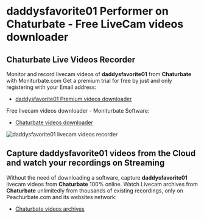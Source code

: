 # daddysfavorite01 Performer on Chaturbate - Free LiveCam videos downloader

## Chaturbate Live Videos Recorder

Monitor and record livecam videos of **daddysfavorite01** from **Chaturbate** with Moniturbate.com
Get a premium trial for free by just and only registering with your Email address:
* [daddysfavorite01 Premium videos downloader](https://moniturbate.com/request-demo-licence-key.html)

Free livecam videos downloader - Moniturbate Software:
* [Chaturbate videos downloader](https://moniturbate.com/moniturbate-download-software.html)

![daddysfavorite01 livecam videos recorder](https://peachurnet.com/templates/moniturbate-software.png)


## Capture daddysfavorite01 videos from the Cloud and watch your recordings on Streaming

Without the need of downloading a software, capture **daddysfavorite01** livecam videos from **Chaturbate** 100% online.
Watch Livecam archives from **Chaturbate** unlimitedly from thousands of existing recordings, only on Peachurbate.com and its websites network:
* [Chaturbate videos archives](https://peachurnet.com/)
